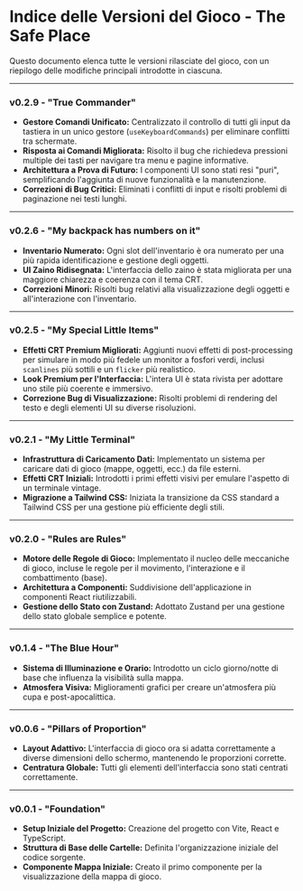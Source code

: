 # Indice delle Versioni del Gioco - The Safe Place

Questo documento elenca tutte le versioni rilasciate del gioco, con un riepilogo delle modifiche principali introdotte in ciascuna.

---

### v0.2.9 - "True Commander"
- **Gestore Comandi Unificato:** Centralizzato il controllo di tutti gli input da tastiera in un unico gestore (`useKeyboardCommands`) per eliminare conflitti tra schermate.
- **Risposta ai Comandi Migliorata:** Risolto il bug che richiedeva pressioni multiple dei tasti per navigare tra menu e pagine informative.
- **Architettura a Prova di Futuro:** I componenti UI sono stati resi "puri", semplificando l'aggiunta di nuove funzionalità e la manutenzione.
- **Correzioni di Bug Critici:** Eliminati i conflitti di input e risolti problemi di paginazione nei testi lunghi.

---

### v0.2.6 - "My backpack has numbers on it"
- **Inventario Numerato:** Ogni slot dell'inventario è ora numerato per una più rapida identificazione e gestione degli oggetti.
- **UI Zaino Ridisegnata:** L'interfaccia dello zaino è stata migliorata per una maggiore chiarezza e coerenza con il tema CRT.
- **Correzioni Minori:** Risolti bug relativi alla visualizzazione degli oggetti e all'interazione con l'inventario.

---

### v0.2.5 - "My Special Little Items"
- **Effetti CRT Premium Migliorati:** Aggiunti nuovi effetti di post-processing per simulare in modo più fedele un monitor a fosfori verdi, inclusi `scanlines` più sottili e un `flicker` più realistico.
- **Look Premium per l'Interfaccia:** L'intera UI è stata rivista per adottare uno stile più coerente e immersivo.
- **Correzione Bug di Visualizzazione:** Risolti problemi di rendering del testo e degli elementi UI su diverse risoluzioni.

---

### v0.2.1 - "My Little Terminal"
- **Infrastruttura di Caricamento Dati:** Implementato un sistema per caricare dati di gioco (mappe, oggetti, ecc.) da file esterni.
- **Effetti CRT Iniziali:** Introdotti i primi effetti visivi per emulare l'aspetto di un terminale vintage.
- **Migrazione a Tailwind CSS:** Iniziata la transizione da CSS standard a Tailwind CSS per una gestione più efficiente degli stili.

---

### v0.2.0 - "Rules are Rules"
- **Motore delle Regole di Gioco:** Implementato il nucleo delle meccaniche di gioco, incluse le regole per il movimento, l'interazione e il combattimento (base).
- **Architettura a Componenti:** Suddivisione dell'applicazione in componenti React riutilizzabili.
- **Gestione dello Stato con Zustand:** Adottato Zustand per una gestione dello stato globale semplice e potente.

---

### v0.1.4 - "The Blue Hour"
- **Sistema di Illuminazione e Orario:** Introdotto un ciclo giorno/notte di base che influenza la visibilità sulla mappa.
- **Atmosfera Visiva:** Miglioramenti grafici per creare un'atmosfera più cupa e post-apocalittica.

---

### v0.0.6 - "Pillars of Proportion"
- **Layout Adattivo:** L'interfaccia di gioco ora si adatta correttamente a diverse dimensioni dello schermo, mantenendo le proporzioni corrette.
- **Centratura Globale:** Tutti gli elementi dell'interfaccia sono stati centrati correttamente.

---

### v0.0.1 - "Foundation"
- **Setup Iniziale del Progetto:** Creazione del progetto con Vite, React e TypeScript.
- **Struttura di Base delle Cartelle:** Definita l'organizzazione iniziale del codice sorgente.
- **Componente Mappa Iniziale:** Creato il primo componente per la visualizzazione della mappa di gioco.
